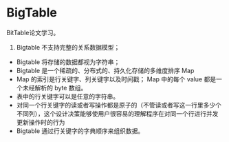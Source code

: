 # BigTable

BitTable论文学习。

1. Bigtable 不支持完整的关系数据模型；
- Bigtable 将存储的数据都视为字符串；
- Bigtable 是一个稀疏的、分布式的、持久化存储的多维度排序 Map
- Map 的索引是行关键字、列关键字以及时间戳； Map 中的每个 value 都是一个未经解析的 byte 数组。
- 表中的行关键字可以是任意的字符串。
- 对同一个行关键字的读或者写操作都是原子的（不管读或者写这一行里多少个不同列），这个设计决策能够使用户很容易的理解程序在对同一个行进行并发更新操作时的行为
- Bigtable 通过行关键字的字典顺序来组织数据。